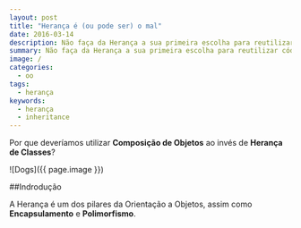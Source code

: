 ```yaml
---
layout: post
title: "Herança é (ou pode ser) o mal"
date: 2016-03-14
description: Não faça da Herança a sua primeira escolha para reutilizar código.
summary: Não faça da Herança a sua primeira escolha para reutilizar código.
image: /
categories: 
  - oo
tags:
  - herança
keywords:
  - herança
  - inheritance
--- 
```


Por que deveríamos utilizar **Composição de Objetos** ao invés de **Herança de Classes**?


<!--more-->

![Dogs]({{ page.image }})

##Indrodução

A Herança é um dos pilares da Orientação a Objetos, assim como **Encapsulamento** e **Polimorfismo**.